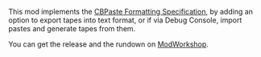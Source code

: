 This mod implements the [CBPaste Formatting Specification](https://gist.github.com/Lerycide/5a76891729fbbcf7a0de7521a2c0e093), by adding an option to export tapes into text format, or if via Debug Console, import pastes and generate tapes from them.

You can get the release and the rundown on [ModWorkshop](https://modworkshop.net/mod/49990).
